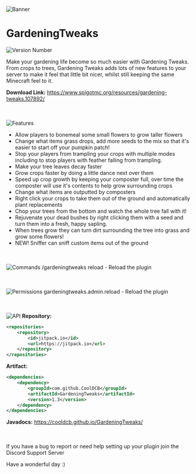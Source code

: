 ![Banner](https://imgur.com/lCyzngG.png)
# GardeningTweaks
![Version Number](https://img.shields.io/jitpack/version/com.github.cooldcb/GardeningTweaks?label=Version&color=4EC921)

Make your gardening life become so much easier with Gardening Tweaks. From crops to trees, Gardening Tweaks adds lots of new features to your server to make it feel that little bit nicer, whilst still keeping the same Minecraft feel to it.

**Download Link:** https://www.spigotmc.org/resources/gardening-tweaks.107892/


<br/><br/>
![Features](https://imgur.com/mDGUKbj.png)
- Allow players to bonemeal some small flowers to grow taller flowers
- Change what items grass drops, add more seeds to the mix so that it's easier to start off your pumpkin patch!
- Stop your players from trampling your crops with multiple modes including to stop players with feather falling from trampling.
- Make your tree leaves decay faster
- Grow crops faster by doing a little dance next over them
- Speed up crop growth by keeping your composter full, over time the composter will use it's contents to help grow surrounding crops
- Change what items are outputted by composters
- Right click your crops to take them out of the ground and automatically plant replacements
- Chop your trees from the bottom and watch the whole tree fall with it!
- Rejuvenate your dead bushes by right clicking them with a seed and turn them into a fresh, happy sapling.
- When trees grow they can turn dirt surrounding the tree into grass and grow some flowers!
- NEW! Sniffer can sniff custom items out of the ground

<br/><br/>
![Commands](https://imgur.com/g1qjQCI.png)
/gardeningtweaks reload - Reload the plugin

<br/><br/>
![Permissions](https://imgur.com/iZ53of5.png)
gardeningtweaks.admin.reload - Reload the plugin

<br/><br/>
![API](https://i.imgur.com/BdF7AGF.png)
**Repository:**
```xml
<repositories>
    <repository>
        <id>jitpack.io</id>
        <url>https://jitpack.io</url>
    </repository>
</repositories>
```
**Artifact:**
```xml
<dependencies>
    <dependency>
        <groupId>com.github.CoolDCB</groupId>
        <artifactId>GardeningTweaks</artifactId>
        <version>1.3</version>
    </dependency>
</dependencies>
```
**Javadocs:** https://cooldcb.github.io/GardeningTweaks/

<br/><br/>
If you have a bug to report or need help setting up your plugin join the Discord Support Server

Have a wonderful day :)
